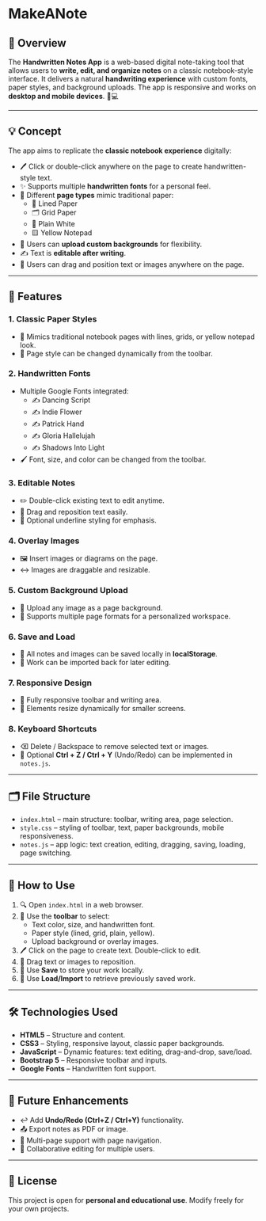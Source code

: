 # MakeANote

## 🌟 Overview
The **Handwritten Notes App** is a web-based digital note-taking tool that allows users to **write, edit, and organize notes** on a classic notebook-style interface. It delivers a natural **handwriting experience** with custom fonts, paper styles, and background uploads. The app is responsive and works on **desktop and mobile devices**. 📱💻

---

## 💡 Concept
The app aims to replicate the **classic notebook experience** digitally:

- 🖊️ Click or double-click anywhere on the page to create handwritten-style text.  
- ✨ Supports multiple **handwritten fonts** for a personal feel.  
- 📄 Different **page types** mimic traditional paper:
  - 📌 Lined Paper
  - 🗂 Grid Paper
  - 📃 Plain White
  - 🟨 Yellow Notepad
- 🌈 Users can **upload custom backgrounds** for flexibility.  
- ✍️ Text is **editable after writing**.  
- 🔄 Users can drag and position text or images anywhere on the page.  

---

## 🚀 Features

### 1. Classic Paper Styles
- 📖 Mimics traditional notebook pages with lines, grids, or yellow notepad look.  
- 🎨 Page style can be changed dynamically from the toolbar.  

### 2. Handwritten Fonts
- Multiple Google Fonts integrated:
  - ✍️ Dancing Script
  - ✍️ Indie Flower
  - ✍️ Patrick Hand
  - ✍️ Gloria Hallelujah
  - ✍️ Shadows Into Light  
- 🖌 Font, size, and color can be changed from the toolbar.  

### 3. Editable Notes
- ✏️ Double-click existing text to edit anytime.  
- 🤏 Drag and reposition text easily.  
- 🔹 Optional underline styling for emphasis.  

### 4. Overlay Images
- 🖼 Insert images or diagrams on the page.  
- ↔️ Images are draggable and resizable.  

### 5. Custom Background Upload
- 🌄 Upload any image as a page background.  
- 📜 Supports multiple page formats for a personalized workspace.  

### 6. Save and Load
- 💾 All notes and images can be saved locally in **localStorage**.  
- 📂 Work can be imported back for later editing.  

### 7. Responsive Design
- 📱 Fully responsive toolbar and writing area.  
- 🔧 Elements resize dynamically for smaller screens.  

### 8. Keyboard Shortcuts
- ⌫ Delete / Backspace to remove selected text or images.  
- 🔄 Optional **Ctrl + Z / Ctrl + Y** (Undo/Redo) can be implemented in `notes.js`.  

---

## 🗂 File Structure

- `index.html` – main structure: toolbar, writing area, page selection.  
- `style.css` – styling of toolbar, text, paper backgrounds, mobile responsiveness.  
- `notes.js` – app logic: text creation, editing, dragging, saving, loading, page switching.  

---

## 🎯 How to Use

1. 🔍 Open `index.html` in a web browser.  
2. 🎨 Use the **toolbar** to select:
   - Text color, size, and handwritten font.  
   - Paper style (lined, grid, plain, yellow).  
   - Upload background or overlay images.  
3. 🖊️ Click on the page to create text. Double-click to edit.  
4. 🤏 Drag text or images to reposition.  
5. 💾 Use **Save** to store your work locally.  
6. 🔄 Use **Load/Import** to retrieve previously saved work.  

---

## 🛠 Technologies Used
- **HTML5** – Structure and content.  
- **CSS3** – Styling, responsive layout, classic paper backgrounds.  
- **JavaScript** – Dynamic features: text editing, drag-and-drop, save/load.  
- **Bootstrap 5** – Responsive toolbar and inputs.  
- **Google Fonts** – Handwritten font support.  

---

## 🌱 Future Enhancements
- ↩️ Add **Undo/Redo (Ctrl+Z / Ctrl+Y)** functionality.  
- 📤 Export notes as PDF or image.  
- 📑 Multi-page support with page navigation.  
- 👥 Collaborative editing for multiple users.  

---

## 📄 License
This project is open for **personal and educational use**. Modify freely for your own projects.  

